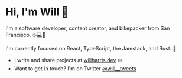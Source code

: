 # Hi, I'm Will 👋

I'm a software developer, content creator, and bikepacker from San Francisco. ☕💻🚴

I'm currently focused on React, TypeScript, the Jamstack, and Rust. 🦀

- I write and share projects at [willharris.dev](https://willharris.dev) ✏️
- Want to get in touch? I'm on Twitter [@will__tweets](https://twitter.com/will__tweets)

<!--
**will-t-harris/will-t-harris** is a ✨ _special_ ✨ repository because its `README.md` (this file) appears on your GitHub profile.

Here are some ideas to get you started:

- 🔭 I’m currently working on ...
- 🌱 I’m currently learning ...
- 👯 I’m looking to collaborate on ...
- 🤔 I’m looking for help with ...
- 💬 Ask me about ...
- 📫 How to reach me: ...
- 😄 Pronouns: ...
- ⚡ Fun fact: ...
-->
